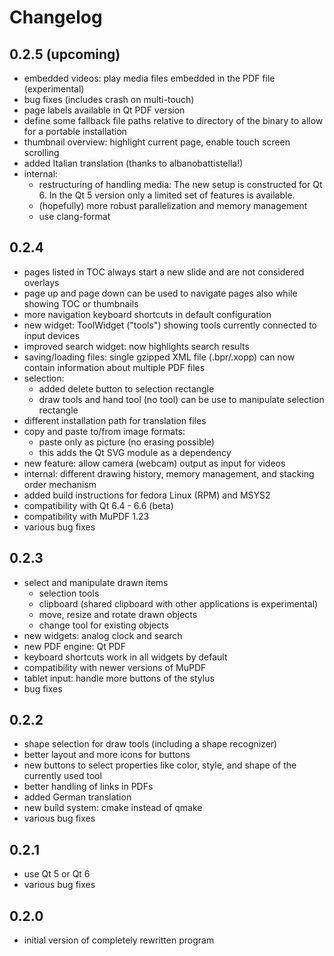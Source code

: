 # Changelog
## 0.2.5 (upcoming)
* embedded videos: play media files embedded in the PDF file (experimental)
* bug fixes (includes crash on multi-touch)
* page labels available in Qt PDF version
* define some fallback file paths relative to directory of the binary to allow for a portable installation
* thumbnail overview: highlight current page, enable touch screen scrolling
* added Italian translation (thanks to albanobattistella!)
* internal:
    * restructuring of handling media: The new setup is constructed for Qt 6. In the Qt 5 version only a limited set of features is available.
    * (hopefully) more robust parallelization and memory management
    * use clang-format

## 0.2.4
* pages listed in TOC always start a new slide and are not considered overlays
* page up and page down can be used to navigate pages also while showing TOC or thumbnails
* more navigation keyboard shortcuts in default configuration
* new widget: ToolWidget ("tools") showing tools currently connected to input devices
* improved search widget: now highlights search results
* saving/loading files: single gzipped XML file (.bpr/.xopp) can now contain information about multiple PDF files
* selection:
    * added delete button to selection rectangle
    * draw tools and hand tool (no tool) can be use to manipulate selection rectangle
* different installation path for translation files
* copy and paste to/from image formats:
    * paste only as picture (no erasing possible)
    * this adds the Qt SVG module as a dependency
* new feature: allow camera (webcam) output as input for videos
* internal: different drawing history, memory management, and stacking order mechanism
* added build instructions for fedora Linux (RPM) and MSYS2
* compatibility with Qt 6.4 - 6.6 (beta)
* compatibility with MuPDF 1.23
* various bug fixes

## 0.2.3
* select and manipulate drawn items
    * selection tools
    * clipboard (shared clipboard with other applications is experimental)
    * move, resize and rotate drawn objects
    * change tool for existing objects
* new widgets: analog clock and search
* new PDF engine: Qt PDF
* keyboard shortcuts work in all widgets by default
* compatibility with newer versions of MuPDF
* tablet input: handle more buttons of the stylus
* bug fixes

## 0.2.2
* shape selection for draw tools (including a shape recognizer)
* better layout and more icons for buttons
* new buttons to select properties like color, style, and shape of the currently used tool
* better handling of links in PDFs
* added German translation
* new build system: cmake instead of qmake
* various bug fixes

## 0.2.1
* use Qt 5 or Qt 6
* various bug fixes

## 0.2.0
* initial version of completely rewritten program
